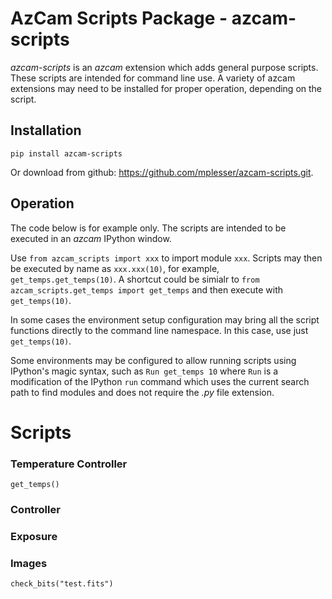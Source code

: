 # AzCam Scripts Package - azcam-scripts

*azcam-scripts* is an *azcam* extension which adds general purpose scripts. These scripts are intended for command line use. A variety of azcam extensions may need to be installed for proper operation, depending on the script.

## Installation

`pip install azcam-scripts`

Or download from github: https://github.com/mplesser/azcam-scripts.git.

## Operation

The code below is for example only. The scripts are intended to be executed in an *azcam* IPython window.

Use `from azcam_scripts import xxx` to import module `xxx`. Scripts may then be executed by name as `xxx.xxx(10)`, for example, `get_temps.get_temps(10)`. A shortcut could be simialr to `from azcam_scripts.get_temps import get_temps` and then execute with `get_temps(10)`.

In some cases the environment setup configuration may bring all the script functions directly to the command line namespace. In this case, use just `get_temps(10)`.

Some environments may be configured to allow running scripts using IPython's magic syntax, such as `Run get_temps 10` where `Run` is a modification of the IPython `run` command which uses the current search path to find modules and does not require the *.py* file extension.  


# Scripts

### Temperature Controller

`get_temps()`

### Controller

### Exposure

### Images
`check_bits("test.fits")`
